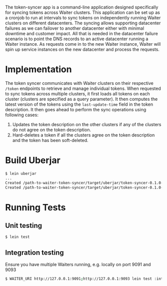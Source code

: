 The token-syncer app is a command-line application designed specifically for syncing tokens across Waiter clusters.
This application can be set up as a cronjob to run at intervals to sync tokens on independently running Waiter clusters on different datacenters.
The syncing allows supporting datacenter failures as we can failover to another datacenter either with minimal downtime and customer impact.
All that is needed in the datacenter failure scenario is to point the DNS records to an active datacenter running a Waiter instance.
As requests come in to the new Waiter instance, Waiter will spin up service instances on the new datacenter and process the requests.


# Implementation

The token syncer communicates with Waiter clusters on their respective `/token` endpoints to retrieve and manage individual tokens.
When requested to sync tokens across multiple clusters, it first loads all tokens on each cluster (clusters are specified as a query parameter).
It then computes the latest version of the tokens using the `last-update-time` field in the token description.
It then goes ahead to perform the sync operations using following cases:
1. Updates the token description on the other clusters if any of the clusters do not agree on the token description.
2. Hard-deletes a token if all the clusters agree on the token description and the token has been soft-deleted.

# Build Uberjar

```bash
$ lein uberjar
...
Created /path-to-waiter-token-syncer/target/uberjar/token-syncer-0.1.0-SNAPSHOT.jar
Created /path-to-waiter-token-syncer/target/uberjar/token-syncer-0.1.0-SNAPSHOT-standalone.jar
```

# Running Tests

## Unit testing
```bash
$ lein test
```

## Integration testing

Ensure you have multiple Waiters running, e.g. locally on port 9091 and 9093
```bash
$ WAITER_URI http://127.0.0.1:9091;http://127.0.0.1:9093 lein test :integration
```
